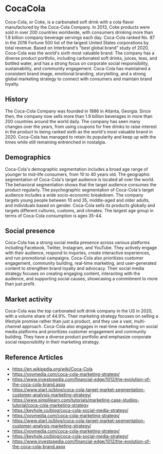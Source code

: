 



# CocaCola


Coca-Cola, or Coke, is a carbonated soft drink with a cola flavor manufactured by the Coca-Cola Company. In 2013, Coke products were sold in over 200 countries worldwide, with consumers drinking more than 1.8 billion company beverage servings each day. Coca-Cola ranked No. 87 in the 2018 Fortune 500 list of the largest United States corporations by total revenue. Based on Interbrand's "best global brand" study of 2020, Coca-Cola was the world's sixth most valuable brand. The company has a diverse product portfolio, including carbonated soft drinks, juices, teas, and bottled water, and has a strong focus on corporate social responsibility, sustainability, and community engagement. Coca-Cola has maintained a consistent brand image, emotional branding, storytelling, and a strong global marketing strategy to connect with consumers and maintain brand loyalty.


## History


The Coca-Cola Company was founded in 1886 in Atlanta, Georgia. Since then, the company now sells more than 1.9 billion beverages in more than 200 countries around the world daily. The company has seen many changes over the years, from using coupons for free drinks to raise interest in the product to being ranked sixth as the world's most valuable brand in 2020. Coca-Cola has managed to retain its popularity and keep up with the times while still remaining entrenched in nostalgia.


## Demographics


Coca-Cola's demographic segmentation includes a broad age range of younger to mid-life consumers, from 10 to 40 years old. The geographic segmentation of Coca-Cola's target audience is located all over the world. The behavioral segmentation shows that the target audience consumes the product regularly. The psychographic segmentation of Coca-Cola's target audience includes a wide socio-economic breakdown. The company targets young people between 10 and 35, middle-aged and older adults, and individuals based on gender. Coca-Cola sells its products globally and targets different cultures, customs, and climates. The largest age group in terms of Coca-Cola consumption is ages 35-44.


## Social presence


Coca-Cola has a strong social media presence across various platforms including Facebook, Twitter, Instagram, and YouTube. They actively engage with their audience, respond to inquiries, create interactive experiences, and run promotional campaigns. Coca-Cola also prioritizes customer engagement, community building, real-time marketing, and user-generated content to strengthen brand loyalty and advocacy. Their social media strategy focuses on creating engaging content, interacting with the audience, and supporting social causes, showcasing a commitment to more than just profit. 


## Market activity


Coca-Cola was the top carbonated soft drink company in the US in 2020, with a volume share of 44.9%. Their marketing strategy focuses on selling a lifestyle promise rather than just a product, and they use a vast, multi-channel approach. Coca-Cola also engages in real-time marketing on social media platforms and prioritizes customer engagement and community building. They have a diverse product portfolio and emphasize corporate social responsibility in their marketing strategy.


## Reference Articles

- https://en.wikipedia.org/wiki/Coca-Cola
-  https://voymedia.com/coca-cola-marketing-strategy/
- https://www.investopedia.com/financial-edge/1012/the-evolution-of-the-coca-cola-brand.aspx
- https://www.start.io/blog/coca-cola-target-market-segmentation-customer-analysis-marketing-strategy/
-  https://www.simplilearn.com/tutorials/marketing-case-studies-tutorial/coca-cola-marketing-strategy
- https://keyhole.co/blog/coca-cola-social-media-strategy/
-  https://voymedia.com/coca-cola-marketing-strategy/
- https://www.start.io/blog/coca-cola-target-market-segmentation-customer-analysis-marketing-strategy/
-  https://voymedia.com/coca-cola-marketing-strategy/
-  https://keyhole.co/blog/coca-cola-social-media-strategy/
-  https://www.investopedia.com/financial-edge/1012/the-evolution-of-the-coca-cola-brand.aspx
